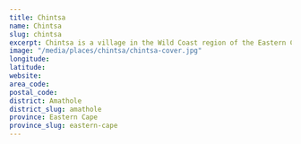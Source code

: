 ```yaml
---
title: Chintsa
name: Chintsa
slug: chintsa
excerpt: Chintsa is a village in the Wild Coast region of the Eastern Cape province, South Africa. It is situated 38 km north-east from East London, at the mouth of the Cintsa river. There are two resort areas catering to tourists interested in sea fishing to the east and west of the river.
image: "/media/places/chintsa/chintsa-cover.jpg"
longitude: 
latitude: 
website: 
area_code: 
postal_code: 
district: Amathole
district_slug: amathole
province: Eastern Cape
province_slug: eastern-cape
---
```


